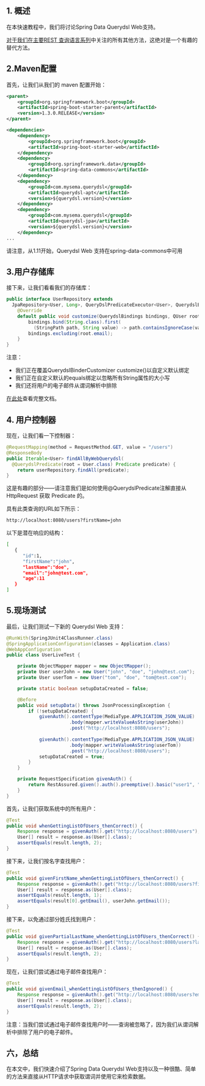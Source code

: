 ## 1. 概述

在本快速教程中，我们将讨论Spring Data Querydsl Web支持。

[对于我们在主要REST 查询语言系列](https://www.baeldung.com/spring-rest-api-query-search-language-tutorial)中关注的所有其他方法，这绝对是一个有趣的替代方法。

## 2.Maven配置

首先，让我们从我们的 maven 配置开始：

```xml
<parent>
    <groupId>org.springframework.boot</groupId>
    <artifactId>spring-boot-starter-parent</artifactId>
    <version>1.3.0.RELEASE</version>
</parent>

<dependencies>
    <dependency>
        <groupId>org.springframework.boot</groupId>
        <artifactId>spring-boot-starter-web</artifactId>
    </dependency>
    <dependency>
        <groupId>org.springframework.data</groupId>
        <artifactId>spring-data-commons</artifactId>
    </dependency>
    <dependency>
        <groupId>com.mysema.querydsl</groupId>
        <artifactId>querydsl-apt</artifactId>
        <version>${querydsl.version}</version>
    </dependency>
    <dependency>
        <groupId>com.mysema.querydsl</groupId>
        <artifactId>querydsl-jpa</artifactId>
        <version>${querydsl.version}</version>
    </dependency>
...
```

请注意，从1.11开始，Querydsl Web 支持在spring-data-commons中可用

## 3.用户存储库

接下来，让我们看看我们的存储库：

```java
public interface UserRepository extends 
  JpaRepository<User, Long>, QueryDslPredicateExecutor<User>, QuerydslBinderCustomizer<QUser> {
    @Override
    default public void customize(QuerydslBindings bindings, QUser root) {
        bindings.bind(String.class).first(
          (StringPath path, String value) -> path.containsIgnoreCase(value));
        bindings.excluding(root.email);
    }
}
```

注意：

-   我们正在覆盖QuerydslBinderCustomizer customize()以自定义默认绑定
-   我们正在自定义默认的equals绑定以忽略所有String属性的大小写
-   我们还将用户的电子邮件从谓词解析中排除

[在此处](http://docs.spring.io/spring-data/jpa/docs/1.9.0.RELEASE/reference/html/#core.web.type-safe)查看完整文档。

## 4. 用户控制器

现在，让我们看一下控制器：

```java
@RequestMapping(method = RequestMethod.GET, value = "/users")
@ResponseBody
public Iterable<User> findAllByWebQuerydsl(
  @QuerydslPredicate(root = User.class) Predicate predicate) {
    return userRepository.findAll(predicate);
}
```

这是有趣的部分——请注意我们是如何使用@QuerydslPredicate注解直接从 HttpRequest 获取 Predicate 的。

具有此类查询的URL如下所示：

```bash
http://localhost:8080/users?firstName=john
```

以下是潜在响应的结构：

```bash
[
   {
      "id":1,
      "firstName":"john",
      "lastName":"doe",
      "email":"john@test.com",
      "age":11
   }
]
```

## 5.现场测试

最后，让我们测试一下新的 Querydsl Web 支持：

```java
@RunWith(SpringJUnit4ClassRunner.class)
@SpringApplicationConfiguration(classes = Application.class)
@WebAppConfiguration
public class UserLiveTest {

    private ObjectMapper mapper = new ObjectMapper();
    private User userJohn = new User("john", "doe", "john@test.com");
    private User userTom = new User("tom", "doe", "tom@test.com");

    private static boolean setupDataCreated = false;

    @Before
    public void setupData() throws JsonProcessingException {
        if (!setupDataCreated) {
            givenAuth().contentType(MediaType.APPLICATION_JSON_VALUE)
                       .body(mapper.writeValueAsString(userJohn))
                       .post("http://localhost:8080/users");
 
            givenAuth().contentType(MediaType.APPLICATION_JSON_VALUE)
                       .body(mapper.writeValueAsString(userTom))
                       .post("http://localhost:8080/users");
            setupDataCreated = true;
        }
    }

    private RequestSpecification givenAuth() {
        return RestAssured.given().auth().preemptive().basic("user1", "user1Pass");
    }
}
```

首先，让我们获取系统中的所有用户：

```java
@Test
public void whenGettingListOfUsers_thenCorrect() {
    Response response = givenAuth().get("http://localhost:8080/users");
    User[] result = response.as(User[].class);
    assertEquals(result.length, 2);
}
```

接下来，让我们按名字查找用户：

```java
@Test
public void givenFirstName_whenGettingListOfUsers_thenCorrect() {
    Response response = givenAuth().get("http://localhost:8080/users?firstName=john");
    User[] result = response.as(User[].class);
    assertEquals(result.length, 1);
    assertEquals(result[0].getEmail(), userJohn.getEmail());
}
```

接下来，以免通过部分姓氏找到用户：

```java
@Test
public void givenPartialLastName_whenGettingListOfUsers_thenCorrect() {
    Response response = givenAuth().get("http://localhost:8080/users?lastName=do");
    User[] result = response.as(User[].class);
    assertEquals(result.length, 2);
}
```

现在，让我们尝试通过电子邮件查找用户：

```java
@Test
public void givenEmail_whenGettingListOfUsers_thenIgnored() {
    Response response = givenAuth().get("http://localhost:8080/users?email=john");
    User[] result = response.as(User[].class);
    assertEquals(result.length, 2);
}
```

注意：当我们尝试通过电子邮件查找用户时——查询被忽略了，因为我们从谓词解析中排除了用户的电子邮件。

## 六，总结

在本文中，我们快速介绍了Spring Data Querydsl Web支持以及一种很酷、简单的方法来直接从HTTP请求中获取谓词并使用它来检索数据。